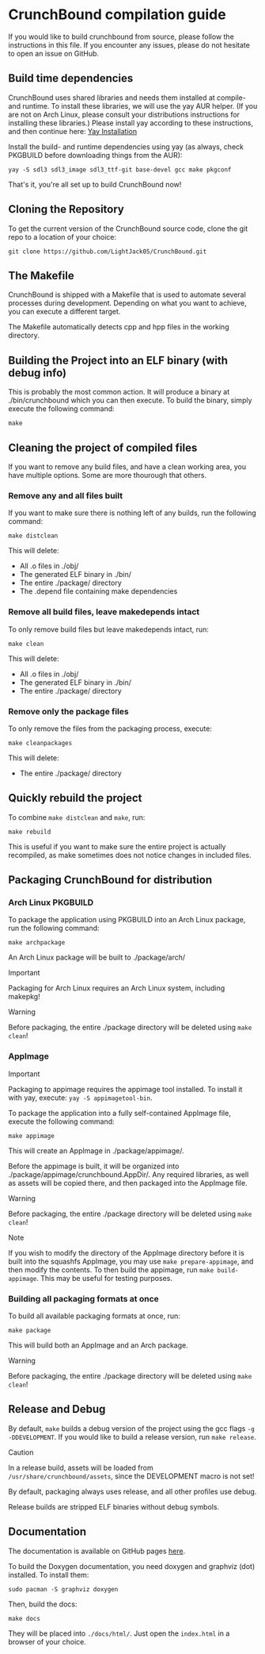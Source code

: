 # CrunchBound compilation guide

If you would like to build crunchbound from source, please follow the instructions in this file. If you encounter any issues, please do not hesitate to open an issue on GitHub.

## Build time dependencies
CrunchBound uses shared libraries and needs them installed at compile- and runtime. 
To install these libraries, we will use the yay AUR helper. (If you are not on Arch Linux, please consult your distributions instructions for installing these libraries.)
Please install yay according to these instructions, and then continue here:
[Yay Installation](https://github.com/Jguer/yay?tab=readme-ov-file#installation)

Install the build- and runtime dependencies using yay (as always, check PKGBUILD before downloading things from the AUR):
```
yay -S sdl3 sdl3_image sdl3_ttf-git base-devel gcc make pkgconf
```

That's it, you're all set up to build CrunchBound now!

## Cloning the Repository

To get the current version of the CrunchBound source code, clone the git repo to a location of your choice:

```
git clone https://github.com/LightJack05/CrunchBound.git
```

## The Makefile

CrunchBound is shipped with a Makefile that is used to automate several processes during development. Depending on what you want to achieve, you can execute a different target.

The Makefile automatically detects cpp and hpp files in the working directory.

## Building the Project into an ELF binary (with debug info)

This is probably the most common action. It will produce a binary at ./bin/crunchbound which you can then execute.
To build the binary, simply execute the following command:

```
make
```

## Cleaning the project of compiled files

If you want to remove any build files, and have a clean working area, you have multiple options. Some are more thourough that others.

### Remove any and all files built

If you want to make sure there is nothing left of any builds, run the following command:

```
make distclean
```

This will delete:
- All .o files in ./obj/
- The generated ELF binary in ./bin/
- The entire ./package/ directory
- The .depend file containing make dependencies

### Remove all build files, leave makedepends intact

To only remove build files but leave makedepends intact, run:

```
make clean
```

This will delete:
- All .o files in ./obj/
- The generated ELF binary in ./bin/
- The entire ./package/ directory


### Remove only the package files

To only remove the files from the packaging process, execute:

```
make cleanpackages
```

This will delete:
- The entire ./package/ directory

## Quickly rebuild the project

To combine `make distclean` and `make`, run:

```
make rebuild
```

This is useful if you want to make sure the entire project is actually recompiled, as make sometimes does not notice changes in included files.

## Packaging CrunchBound for distribution

### Arch Linux PKGBUILD

To package the application using PKGBUILD into an Arch Linux package, run the following command:

```
make archpackage
```

An Arch Linux package will be built to ./package/arch/

> [!IMPORTANT]
> Packaging for Arch Linux requires an Arch Linux system, including makepkg!

> [!WARNING]
> Before packaging, the entire ./package directory will be deleted using `make clean`!

### AppImage

> [!IMPORTANT]
> Packaging to appimage requires the appimage tool installed. To install it with yay, execute: `yay -S appimagetool-bin`.

To package the application into a fully self-contained AppImage file, execute the following command:

```
make appimage
```

This will create an AppImage in ./package/appimage/.

Before the appimage is built, it will be organized into ./package/appimage/crunchbound.AppDir/. Any required libraries, as well as assets will be copied there, and then packaged into the AppImage file.

> [!WARNING]
> Before packaging, the entire ./package directory will be deleted using `make clean`!

> [!NOTE]
> If you wish to modify the directory of the AppImage directory before it is built into the squashfs AppImage, you may use `make prepare-appimage`, and then modify the contents. To then build the appimage, run `make build-appimage`.
> This may be useful for testing purposes.

### Building all packaging formats at once

To build all available packaging formats at once, run:

```
make package
```

This will build both an AppImage and an Arch package.

> [!WARNING]
> Before packaging, the entire ./package directory will be deleted using `make clean`!


## Release and Debug

By default, `make` builds a debug version of the project using the gcc flags `-g -DDEVELOPMENT`.
If you would like to build a release version, run `make release`.

> [!CAUTION]
> In a release build, assets will be loaded from `/usr/share/crunchbound/assets`, since the DEVELOPMENT macro is not set!

By default, packaging always uses release, and all other profiles use debug.

Release builds are stripped ELF binaries without debug symbols.

## Documentation

The documentation is available on GitHub pages [here](https://lightjack05.github.io/CrunchBound/docs/d0/d30/md_README.html).

To build the Doxygen documentation, you need doxygen and graphviz (dot) installed. To install them:
```
sudo pacman -S graphviz doxygen
```

Then, build the docs:

```
make docs
```

They will be placed into `./docs/html/`. Just open the `index.html` in a browser of your choice.
